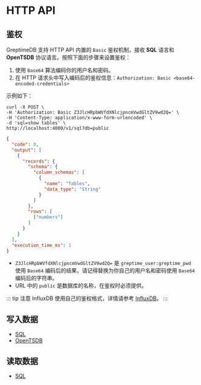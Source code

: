 # HTTP API

## 鉴权

GreptimeDB 支持 HTTP API 内置的 `Basic` 鉴权机制，接收 **SQL** 语言和 **OpenTSDB** 协议语言。按照下面的步骤来设置鉴权：

1. 使用 `Base64` 算法编码你的用户名和密码。
2. 在 HTTP 请求头中写入编码后的鉴权信息：`Authorization: Basic <base64-encoded-credentials>`

示例如下：

```shell
curl -X POST \
-H 'Authorization: Basic Z3JlcHRpbWVfdXNlcjpncmVwdGltZV9wd2Q=' \
-H 'Content-Type: application/x-www-form-urlencoded' \
-d 'sql=show tables' \
http://localhost:4000/v1/sql?db=public
```

```json
{
  "code": 0,
  "output": [
    {
      "records": {
        "schema": {
          "column_schemas": [
            {
              "name": "Tables",
              "data_type": "String"
            }
          ]
        },
        "rows": [
          ["numbers"]
        ]
      }
    }
  ],
  "execution_time_ms": 1
}
```

* `Z3JlcHRpbWVfdXNlcjpncmVwdGltZV9wd2Q=` 是 `greptime_user:greptime_pwd` 使用 `Base64` 编码后的结果，请记得替换为你自己的用户名和密码使用 `Base64` 编码后的字符串。
* URL 中的 `public` 是数据库的名称，在鉴权时必须提供。

::: tip 注意
InfluxDB 使用自己的鉴权格式，详情请参考 [InfluxDB](./influxdb-line.md)。
:::

## 写入数据

- [SQL](../write-data/sql.md)
- [OpenTSDB](../write-data/opentsdb.md)

## 读取数据

- [SQL](../query-data/sql.md)
